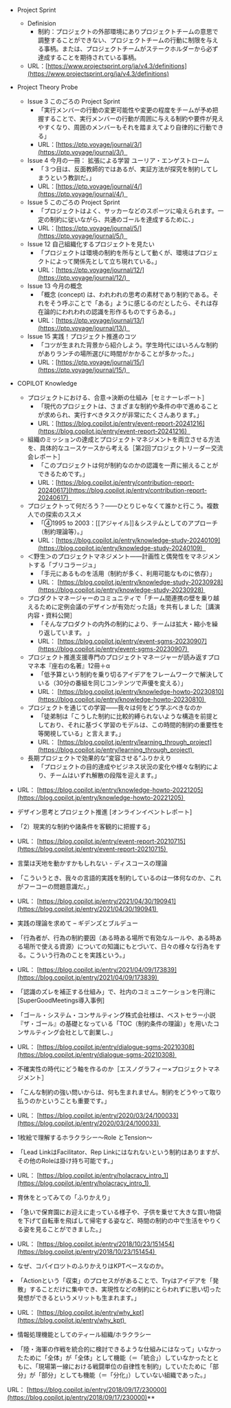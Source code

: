
- Project Sprint
	- Definision
		- 制約：プロジェクトの外部環境にありプロジェクトチームの意思で調整することができない、プロジェクトチームの行動に制限を与える事柄。または、プロジェクトチームがステークホルダーから必ず達成することを期待されている事柄。
	- URL：[https://www.projectsprint.org/ja/v4.3/definitions](https://www.projectsprint.org/ja/v4.3/definitions)
    
- Project Theory Probe
	- Issue 3 このごろの Project Sprint
		- 「実行メンバーの行動の変更可能性や変更の程度をチームが予め把握することで、実行メンバーの行動が周囲に与える制約や要件が見えやすくなり、周囲のメンバーもそれを踏まえてより自律的に行動できる」
		- URL：[https://ptp.voyage/journal/3/](https://ptp.voyage/journal/3/)  
	- Issue 4 今月の一冊： 拡張による学習 ユーリア・エンゲストローム
		- 「３つ目は、反面教師的ではあるが、実証方法が探究を制約してしまうという教訓だ。」
		- URL：[https://ptp.voyage/journal/4/](https://ptp.voyage/journal/4/)  
	- Issue 5 このごろの Project Sprint
		- 「プロジェクトはよく、サッカーなどのスポーツに喩えられます。一定の制約に従いながら、共通のゴールを達成するために、」    
		- URL：[https://ptp.voyage/journal/5/](https://ptp.voyage/journal/5/)  
	- Issue 12 自己組織化するプロジェクトを見たい
		- 「プロジェクトは環境の制約を所与として動くが、環境はプロジェクトによって関係先として立ち現れている。」
		- URL：[https://ptp.voyage/journal/12/](https://ptp.voyage/journal/12/)  
	- Issue 13 今月の概念
		- 「概念 (concept) は、われわれの思考の素材であり制約である。それをそう呼ぶことで「ある」ように感じるのだとしたら、それは存在論的にわれわれの認識を形作るものですらある。」
		- URL：[https://ptp.voyage/journal/13/](https://ptp.voyage/journal/13/)  
	- Issue 15 実践！プロジェクト推進のコツ
		- 「コツが生まれた背景から紹介しよう。学生時代にはいろんな制約がありランチの場所選びに時間がかかることが多かった。」
		- URL：[https://ptp.voyage/journal/15/](https://ptp.voyage/journal/15/)  
- COPILOT Knowledge
	- プロジェクトにおける、合意→決断の仕組み［セミナーレポート］　 
		- 「現代のプロジェクトは、さまざまな制約や条件の中で進めることが求められ、実行すべきタスクが非常にたくさんあります。」
		- URL：[https://blog.copilot.jp/entry/event-report-20241216](https://blog.copilot.jp/entry/event-report-20241216)  
	- 組織のミッションの達成とプロジェクトマネジメントを両立させる方法を、具体的なユースケースから考える［第2回プロジェクトリーダー交流会レポート］ 
		- 「このプロジェクトは何が制約なのかの認識を一斉に揃えることができるためです。」
		- URL：[https://blog.copilot.jp/entry/contribution-report-20240617](https://blog.copilot.jp/entry/contribution-report-20240617)  
	- プロジェクトって何だろう？――ひとりじゃなくて誰かと行こう。複数人での探索のススメ 
		- 「④1995 to 2003：[[アジャイル]]＆システムとしてのアプローチ（制約理論等）。」
		- URL：[https://blog.copilot.jp/entry/knowledge-study-20240109](https://blog.copilot.jp/entry/knowledge-study-20240109)  
	- ＜野生＞のプロジェクトマネジメント――計画性と偶発性をマネジメントする「ブリコラージュ」
		- 「手元にあるものを活用（制約が多く、利用可能なものに依存）」
		- URL： [https://blog.copilot.jp/entry/knowledge-study-20230928](https://blog.copilot.jp/entry/knowledge-study-20230928) 
	- プロダクトマネージャーのコミュニティで「チーム間連携の壁を乗り越えるために定例会議のデザインが有効だった話」を共有しました［講演内容・資料公開］
		- 「そんなプロダクトの内外の制約により、チームは拡大・縮小を繰り返しています。 」
		- URL： [https://blog.copilot.jp/entry/event-sgms-20230907](https://blog.copilot.jp/entry/event-sgms-20230907) 
	- プロジェクト推進支援専門のプロジェクトマネージャーが読み返すプロマネ本『座右の名著』12冊＋α
		- 「低予算という制約を乗り切るアイデアをフレームワークで解決している（30分の番組を同じコンテンツで声優を変える）」
		- URL： [https://blog.copilot.jp/entry/knowledge-howto-20230810](https://blog.copilot.jp/entry/knowledge-howto-20230810) 
	- プロジェクトを通じての学習――我々は何をどう学ぶべきなのか
		- 「徒弟制は「こうした制約に比較的縛られないような構造を前提としており、それに基づく学習のモデルは、この時間的制約の重要性を等閑視している」と言えます。」
		- URL： [https://blog.copilot.jp/entry/learning_through_project](https://blog.copilot.jp/entry/learning_through_project) 
	- 長期プロジェクトで効果的な”変容させる”ふりかえり
		- 「プロジェクトの目的達成やビジネス状況の変化や様々な制約により、チームはいずれ解散の段階を迎えます。」
    
- URL： [https://blog.copilot.jp/entry/knowledge-howto-20221205](https://blog.copilot.jp/entry/knowledge-howto-20221205) 
    

- デザイン思考とプロジェクト推進 [オンラインイベントレポート]
    

- 「2）現実的な制約や諸条件を客観的に把握する」
    
- URL： [https://blog.copilot.jp/entry/event-report-20210715](https://blog.copilot.jp/entry/event-report-20210715) 
    

- 言葉は天地を動かすかもしれない - ディスコースの理論
    

- 「こういうとき、我々の言語的実践を制約しているのは一体何なのか、これがフーコーの問題意識だ。」
    
- URL： [https://blog.copilot.jp/entry/2021/04/30/190941](https://blog.copilot.jp/entry/2021/04/30/190941) 
    

- 実践の理論を求めて – ギデンズとブルデュー
    

- 「行為者が、行為の制約要因（ある時ある場所で有効なルールや、ある時ある場所で使える資源）についての知識にもとづいて、日々の様々な行為をする。こういう行為のことを実践という。」
    
- URL： [https://blog.copilot.jp/entry/2021/04/09/173839](https://blog.copilot.jp/entry/2021/04/09/173839) 
    

- 「認識のズレを補正する仕組み」で、社内のコミュニケーションを円滑に [SuperGoodMeetings導入事例]
    

- 「ゴール・システム・コンサルティング株式会社様は、ベストセラー小説『ザ・ゴール』の基礎となっている「TOC（制約条件の理論）」を用いたコンサルティング会社として創業し、」
    
- URL： [https://blog.copilot.jp/entry/dialogue-sgms-20210308](https://blog.copilot.jp/entry/dialogue-sgms-20210308) 
    

- 不確実性の時代にどう軸を作るのか［エスノグラフィー×プロジェクトマネジメント］
    

- 「こんな制約の強い問いからは、何も生まれません。制約をどうやって取り払うのかということも重要です。」
    
- URL： [https://blog.copilot.jp/entry/2020/03/24/100033](https://blog.copilot.jp/entry/2020/03/24/100033) 
    

- 1枚絵で理解するホラクラシー〜Role とTension〜
    

- 「Lead LinkはFacilitator、Rep Linkにはなれないという制約はありますが、その他のRoleは掛け持ち可能です。」
    
- URL： [https://blog.copilot.jp/entry/holacracy_intro_1](https://blog.copilot.jp/entry/holacracy_intro_1) 
    

- 育休をとってみての「ふりかえり」
    

- 「急いで保育園にお迎えに走っている様子や、子供を乗せて大きな買い物袋を下げて自転車を飛ばして帰宅する姿など、時間の制約の中で生活をやりくる姿を見ることができました。」
    
- URL： [https://blog.copilot.jp/entry/2018/10/23/151454](https://blog.copilot.jp/entry/2018/10/23/151454) 
    

- なぜ、コパイロツトのふりかえりはKPTベースなのか。
    

- 「Actionという「収束」のプロセスががあることで、Tryはアイデアを「発散」することだけに集中でき、実現性などの制約にとらわれずに思い切った発想ができるというメリットも生まれます。」
    
- URL： [https://blog.copilot.jp/entry/why_kpt](https://blog.copilot.jp/entry/why_kpt) 
    

- 情報処理機能としてのティール組織/ホラクラシー
    

- 「陸・海軍の作戦を統合的に検討できるような仕組みにはなって」いなかったために「全体」が「全体」として機能（＝「統合」）していなかったとともに、「現場第一線における戦闘単位の自律性を制約」していたために「部分」が「部分」としても機能（＝「分化」）していない組織であった。」
    

URL： [https://blog.copilot.jp/entry/2018/09/17/230000](https://blog.copilot.jp/entry/2018/09/17/230000)**
